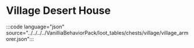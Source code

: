 # Village Desert House

:::code language="json" source="../../../../VanilliaBehaviorPack/loot_tables/chests/village/village_armorer.json":::